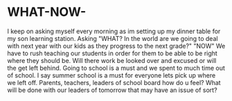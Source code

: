 # WHAT-NOW-

I keep on asking myself every morning as im setting up my dinner table for my son learning station. Asking "WHAT? In the world are we going to deal with next year with our kids as they progress to the next grade?"
"NOW" We have to rush teaching our students in order for them to be able to be right where they should be.
Will there work be looked over and excused or will the get left behind. Going to school is a must and we spent to much time out of school. I say summer school is a must for everyone lets pick up where we left off. 
Parents, teachers, leaders of school board how do u feel? What will be done with our leaders of tomorrow that may have an issue of sort?

